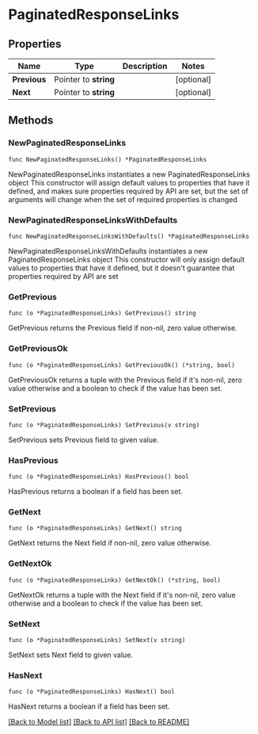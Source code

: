 # PaginatedResponseLinks

## Properties

Name | Type | Description | Notes
------------ | ------------- | ------------- | -------------
**Previous** | Pointer to **string** |  | [optional] 
**Next** | Pointer to **string** |  | [optional] 

## Methods

### NewPaginatedResponseLinks

`func NewPaginatedResponseLinks() *PaginatedResponseLinks`

NewPaginatedResponseLinks instantiates a new PaginatedResponseLinks object
This constructor will assign default values to properties that have it defined,
and makes sure properties required by API are set, but the set of arguments
will change when the set of required properties is changed

### NewPaginatedResponseLinksWithDefaults

`func NewPaginatedResponseLinksWithDefaults() *PaginatedResponseLinks`

NewPaginatedResponseLinksWithDefaults instantiates a new PaginatedResponseLinks object
This constructor will only assign default values to properties that have it defined,
but it doesn't guarantee that properties required by API are set

### GetPrevious

`func (o *PaginatedResponseLinks) GetPrevious() string`

GetPrevious returns the Previous field if non-nil, zero value otherwise.

### GetPreviousOk

`func (o *PaginatedResponseLinks) GetPreviousOk() (*string, bool)`

GetPreviousOk returns a tuple with the Previous field if it's non-nil, zero value otherwise
and a boolean to check if the value has been set.

### SetPrevious

`func (o *PaginatedResponseLinks) SetPrevious(v string)`

SetPrevious sets Previous field to given value.

### HasPrevious

`func (o *PaginatedResponseLinks) HasPrevious() bool`

HasPrevious returns a boolean if a field has been set.

### GetNext

`func (o *PaginatedResponseLinks) GetNext() string`

GetNext returns the Next field if non-nil, zero value otherwise.

### GetNextOk

`func (o *PaginatedResponseLinks) GetNextOk() (*string, bool)`

GetNextOk returns a tuple with the Next field if it's non-nil, zero value otherwise
and a boolean to check if the value has been set.

### SetNext

`func (o *PaginatedResponseLinks) SetNext(v string)`

SetNext sets Next field to given value.

### HasNext

`func (o *PaginatedResponseLinks) HasNext() bool`

HasNext returns a boolean if a field has been set.


[[Back to Model list]](../README.md#documentation-for-models) [[Back to API list]](../README.md#documentation-for-api-endpoints) [[Back to README]](../README.md)


